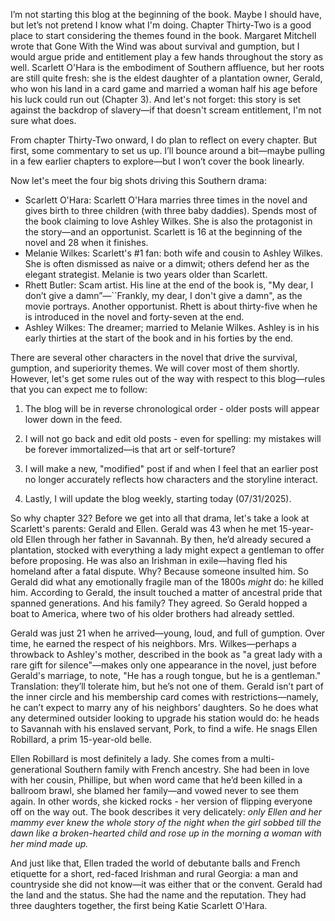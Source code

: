 <p>
I’m not starting this blog at the beginning of the book. Maybe I should have, but let’s not pretend I know what I'm doing. Chapter Thirty-Two is a good place to start considering the themes found in the book. 
Margaret Mitchell wrote that Gone With the Wind was about survival and gumption, but I would argue pride and entitlement play a few hands throughout the story as well. Scarlett O'Hara is the embodiment of 
Southern affluence, but her roots are still quite fresh: she is the eldest daughter of a plantation owner, Gerald, who won his land in a card game and married a woman half his age before his luck could run out 
(Chapter 3). And let's not forget: this story is set against the backdrop of slavery—if that doesn't scream entitlement, I'm not sure what does.
</p>

<p>
From chapter Thirty-Two onward, I do plan to reflect on every chapter. But first, some commentary to set us up.
I’ll bounce around a bit—maybe pulling in a few earlier chapters to explore—but I won’t cover the book linearly.
</p>

<p>
Now let's meet the four big shots driving this Southern drama:

<ul>
  <li>
Scarlett O'Hara:
	Scarlett O'Hara marries three times in the novel and gives birth to three children (with three baby daddies).
	Spends most of the book claiming to love Ashley Wilkes. She is also the protagonist in the story—and an opportunist.
	Scarlett is 16 at the beginning of the novel and 28 when it finishes.
 </li>

<li>
Melanie Wilkes:
	Scarlett's #1 fan: both wife and cousin to Ashley Wilkes. She is often dismissed as naive or a dimwit; others 
	defend her as the elegant strategist. Melanie is two years older than Scarlett.
 </li>

 
<li>
Rhett Butler:
	Scam artist. His line at the end of the book is, "My dear, I don’t give a damn”—``Frankly, my dear, I don't give a damn", as 
	the movie portrays. Another opportunist. Rhett is about thirty-five when he is introduced in the novel and forty-seven at the end.
</li>

<li>
Ashley Wilkes:
	The dreamer; married to Melanie Wilkes. Ashley is in his early thirties at the start of the book and in his forties by the end.
 </li>
</ul>
</p>

<p>
There are several other characters in the novel that drive the survival, gumption, and superiority themes. We will
cover most of them shortly. However, let's get some rules out of the way with respect to this blog—rules that you can expect me
to follow:

1. The blog will be in reverse chronological order - older posts will appear lower down in the feed.

2. I will not go back and edit old posts - even for spelling: my mistakes will be forever immortalized—is that art or self-torture?

3. I will make a new, "modified" post if and when I feel that an earlier post no longer accurately reflects how characters and the storyline interact.

4. Lastly, I will update the blog weekly, starting today (07/31/2025).
</p>

<p>
So why chapter 32? Before we get into all that drama, let's take a look at Scarlett's parents: Gerald and Ellen. Gerald was 43 when he met 15-year-old 
Ellen through her father in Savannah. By then, he’d already secured a plantation, stocked with everything a lady might expect a gentleman 
to offer before proposing. He was also an Irishman in exile—having fled his homeland after a fatal dispute. Why? Because someone insulted him.
So Gerald did what any emotionally fragile man of the 1800s <em>might</em> do: he killed him. According to Gerald, the insult touched a matter of ancestral 
pride that spanned generations. And his family? They agreed. So Gerald hopped a boat to America, where two of his older brothers had already settled.
</p>
<p>
Gerald was just 21 when he arrived—young, loud, and full of gumption. Over time, he earned the respect of his neighbors. Mrs. Wilkes—perhaps a throwback to 
Ashley's mother, described in the book as "a great lady with a rare gift for silence"—makes only one appearance in the novel, just before Gerald's marriage, 
to note, "He has a rough tongue, but he is a gentleman." Translation: they’ll tolerate him, but he’s not one of them. Gerald isn’t part of the inner circle 
and his membership card comes with restrictions—namely, he can’t expect to marry any of his neighbors’ daughters. So he does what any determined outsider looking 
to upgrade his station would do: he heads to Savannah with his enslaved servant, Pork, to find a wife. He snags Ellen Robillard, a prim 15-year-old belle.
</p>

<p>
Ellen Robillard is most definitely a lady. She comes from a multi-generational Southern family with French ancestry.
She had been in love with her cousin, Phillipe, but when word came that he’d been killed in a ballroom brawl, she blamed 
her family—and vowed never to see them again. In other words, she kicked rocks - her version of flipping everyone off on the way out. 
The book describes it very delicately: <em>only Ellen and her mammy ever knew the whole story of the night when the girl sobbed till the dawn like a broken-hearted child and rose up in the morning a woman with her mind made up.</em>
</p>

<p>
And just like that, Ellen traded the world of debutante balls and French etiquette for a short, red-faced Irishman and rural Georgia: a man and countryside she did not know—it was either that or the convent.
Gerald had the land and the status. She had the name and the reputation. They had three daughters together, the first being Katie Scarlett O'Hara.
</p>
